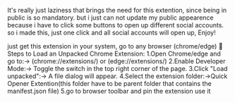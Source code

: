 It's really just laziness that brings the need for this extention, since being in public is so mandatory.
but i just can not update my public appearence because i have to click some buttons to open up different social accounts.
so i made this, just one click and all social accounts will open up,
Enjoy!


just get this extension in your system, go to any browser (chrome/edge)
🔧 Steps to Load an Unpacked Chrome Extension:
1.Open Chrome/edge and go to:->  (chrome://extensions/) or (edge://extensions/)
2.Enable Developer Mode:-> Toggle the switch in the top right corner of the page.
3.Click "Load unpacked":-> A file dialog will appear.
4.Select the extension folder:->Quick Opener Extention(this folder have to be parent folder that contains the manifest.json file)
5.go to browser toolbar and pin the extension 
use it

